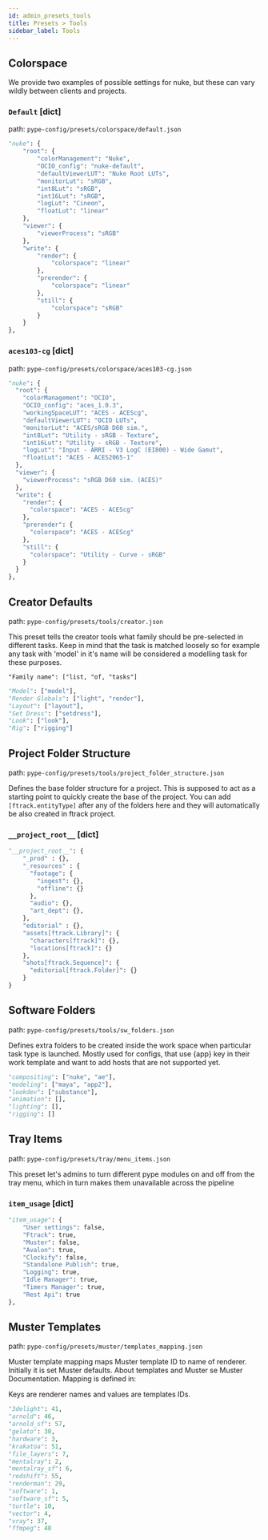 ```yaml
---
id: admin_presets_tools
title: Presets > Tools
sidebar_label: Tools
---
```


## Colorspace

We provide two examples of possible settings for nuke, but these can vary wildly between clients and projects.

### `Default` [dict]

path: `pype-config/presets/colorspace/default.json`

```python
"nuke": {
    "root": {
        "colorManagement": "Nuke",
        "OCIO_config": "nuke-default",
        "defaultViewerLUT": "Nuke Root LUTs",
        "monitorLut": "sRGB",
        "int8Lut": "sRGB",
        "int16Lut": "sRGB",
        "logLut": "Cineon",
        "floatLut": "linear"
    },
    "viewer": {
        "viewerProcess": "sRGB"
    },
    "write": {
        "render": {
            "colorspace": "linear"
        },
        "prerender": {
            "colorspace": "linear"
        },
        "still": {
            "colorspace": "sRGB"
        }
    }
},
```

### `aces103-cg` [dict]


path: `pype-config/presets/colorspace/aces103-cg.json`

```python
"nuke": {
  "root": {
    "colorManagement": "OCIO",
    "OCIO_config": "aces_1.0.3",
    "workingSpaceLUT": "ACES - ACEScg",
    "defaultViewerLUT": "OCIO LUTs",
    "monitorLut": "ACES/sRGB D60 sim.",
    "int8Lut": "Utility - sRGB - Texture",
    "int16Lut": "Utility - sRGB - Texture",
    "logLut": "Input - ARRI - V3 LogC (EI800) - Wide Gamut",
    "floatLut": "ACES - ACES2065-1"
  },
  "viewer": {
    "viewerProcess": "sRGB D60 sim. (ACES)"
  },
  "write": {
    "render": {
      "colorspace": "ACES - ACEScg"
    },
    "prerender": {
      "colorspace": "ACES - ACEScg"
    },
    "still": {
      "colorspace": "Utility - Curve - sRGB"
    }
  }
},
```


## Creator Defaults

path: `pype-config/presets/tools/creator.json`

This preset tells the creator tools what family should be pre-selected in different tasks. Keep in mind that the task is matched loosely so for example any task with 'model' in it's name will be considered a modelling task for these purposes.

`"Family name": ["list, "of, "tasks"]`

```python
"Model": ["model"],
"Render Globals": ["light", "render"],
"Layout": ["layout"],
"Set Dress": ["setdress"],
"Look": ["look"],
"Rig": ["rigging"]
```

## Project Folder Structure

path: `pype-config/presets/tools/project_folder_structure.json`

Defines the base folder structure for a project. This is supposed to act as a starting point to quickly create the base of the project. You can add `[ftrack.entityType]` after any of the folders here and they will automatically be also created in ftrack project.

### `__project_root__` [dict]

```python
"__project_root__": {
    "_prod" : {},
    "_resources" : {
      "footage": {
        "ingest": {},
        "offline": {}
      },
      "audio": {},
      "art_dept": {},
    },
    "editorial" : {},
    "assets[ftrack.Library]": {
      "characters[ftrack]": {},
      "locations[ftrack]": {}
    },
    "shots[ftrack.Sequence]": {
      "editorial[ftrack.Folder]": {}
    }
}
```

## Software Folders

path: `pype-config/presets/tools/sw_folders.json`

Defines extra folders to be created inside the work space when particular task type is launched. Mostly used for configs, that use {app} key in their work template and want to add hosts that are not supported yet.

```python
"compositing": ["nuke", "ae"],
"modeling": ["maya", "app2"],
"lookdev": ["substance"],
"animation": [],
"lighting": [],
"rigging": []
```

## Tray Items

path: `pype-config/presets/tray/menu_items.json`

This preset let's admins to turn different pype modules on and off from the tray menu, which in turn makes them unavailable across the pipeline

### `item_usage` [dict]

```python
"item_usage": {
    "User settings": false,
    "Ftrack": true,
    "Muster": false,
    "Avalon": true,
    "Clockify": false,
    "Standalone Publish": true,
    "Logging": true,
    "Idle Manager": true,
    "Timers Manager": true,
    "Rest Api": true
},
```

## Muster Templates

path: `pype-config/presets/muster/templates_mapping.json`

Muster template mapping maps Muster template ID to name of renderer. Initially it is set Muster defaults. About templates and Muster se Muster Documentation. Mapping is defined in:

Keys are renderer names and values are templates IDs.

```python
"3delight": 41,
"arnold": 46,
"arnold_sf": 57,
"gelato": 30,
"hardware": 3,
"krakatoa": 51,
"file_layers": 7,
"mentalray": 2,
"mentalray_sf": 6,
"redshift": 55,
"renderman": 29,
"software": 1,
"software_sf": 5,
"turtle": 10,
"vector": 4,
"vray": 37,
"ffmpeg": 48
```
